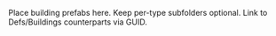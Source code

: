 Place building prefabs here. Keep per-type subfolders optional.
Link to Defs/Buildings counterparts via GUID.
